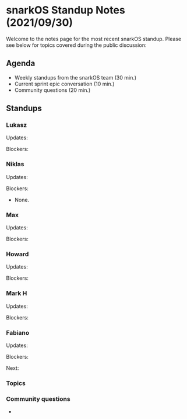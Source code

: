 # snarkOS Standup Notes (2021/09/30)

Welcome to the notes page for the most recent snarkOS standup. Please see below for topics covered during the public discussion:

## Agenda

* Weekly standups from the snarkOS team (30 min.)
* Current sprint epic conversation (10 min.)
* Community questions (20 min.)

## Standups

### Lukasz

Updates:

Blockers:

### Niklas

Updates:

Blockers:

* None.


### Max

Updates:


Blockers:

### Howard

Updates:

Blockers:

### Mark H

Updates:

Blockers:

### Fabiano
Updates:

Blockers:

Next:

### Topics


### Community questions

* 
